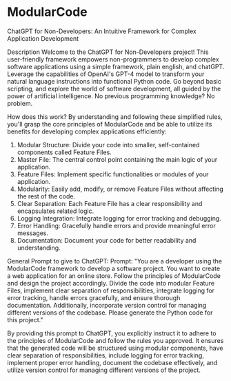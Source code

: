 # ModularCode
ChatGPT for Non-Developers: An Intuitive Framework for Complex Application Development

Description
Welcome to the ChatGPT for Non-Developers project! This user-friendly framework empowers non-programmers to develop complex software applications using a simple framework, plain english, and chatGPT. Leverage the capabilities of OpenAI's GPT-4 model to transform your natural language instructions into functional Python code. Go beyond basic scripting, and explore the world of software development, all guided by the power of artificial intelligence. No previous programming knowledge? No problem.

How does this work? 
By understanding and following these simplified rules, you'll grasp the core principles of ModularCode and be able to utilize its benefits for developing complex applications efficiently:
1. Modular Structure: Divide your code into smaller, self-contained components called Feature Files.
2. Master File: The central control point containing the main logic of your application.
3. Feature Files: Implement specific functionalities or modules of your application.
4. Modularity: Easily add, modify, or remove Feature Files without affecting the rest of the code.
5. Clear Separation: Each Feature File has a clear responsibility and encapsulates related logic.
6. Logging Integration: Integrate logging for error tracking and debugging.
7. Error Handling: Gracefully handle errors and provide meaningful error messages.
9. Documentation: Document your code for better readability and understanding.

 
 General Prompt to give to ChatGPT:
Prompt: "You are a developer using the ModularCode framework to develop a software project. You want to create a web application for an online store. Follow the principles of ModularCode and design the project accordingly. Divide the code into modular Feature Files, implement clear separation of responsibilities, integrate logging for error tracking, handle errors gracefully, and ensure thorough documentation. Additionally, incorporate version control for managing different versions of the codebase. Please generate the Python code for this project."

By providing this prompt to ChatGPT, you explicitly instruct it to adhere to the principles of ModularCode and follow the rules you approved. It ensures that the generated code will be structured using modular components, have clear separation of responsibilities, include logging for error tracking, implement proper error handling, document the codebase effectively, and utilize version control for managing different versions of the project.
